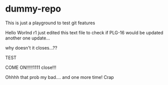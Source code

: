 dummy-repo
==========

This is just a playground to test git features

Hello Worlnd r1
just edited this text file to check if PLG-16 would be updated
another one update...

why doesn't it closes...??

TEST

COME ON!!!!!1111 close!!!

Ohhhh that prob my bad.... and one more time!
Crap